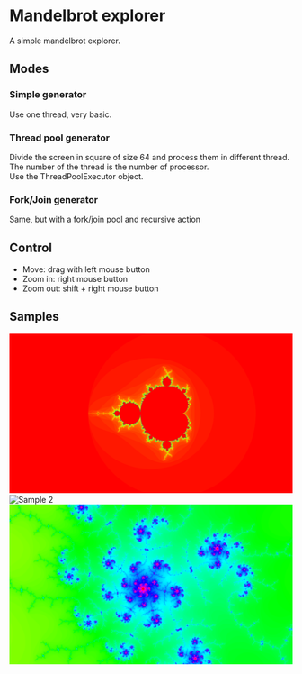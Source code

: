 # Mandelbrot explorer

A simple mandelbrot explorer.

## Modes

### Simple generator
Use one thread, very basic.

### Thread pool generator
Divide the screen in square of size 64 and process them in different thread. The number of the thread is the number of processor.<br>
Use the ThreadPoolExecutor object.

### Fork/Join generator
Same, but with a fork/join pool and recursive action

## Control

* Move: drag with left mouse button
* Zoom in: right mouse button
* Zoom out: shift + right mouse button

## Samples

![Sample 1](images/sample1.png)
![Sample 2](images/sample2.png)
![Sample 3](images/sample3.png)